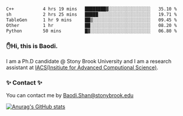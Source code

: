 <!--START_SECTION:waka-->

```txt
C++           4 hrs 19 mins   ████████▓░░░░░░░░░░░░░░░░   35.10 %
sh            2 hrs 25 mins   █████░░░░░░░░░░░░░░░░░░░░   19.71 %
TableGen      1 hr 9 mins     ██▒░░░░░░░░░░░░░░░░░░░░░░   09.45 %
Other         1 hr            ██░░░░░░░░░░░░░░░░░░░░░░░   08.20 %
Python        50 mins         █▓░░░░░░░░░░░░░░░░░░░░░░░   06.80 %
```

<!--END_SECTION:waka-->

### ✋Hi, this is Baodi. 

I am a Ph.D candidate @ Stony Brook University and I am a research assistant at [IACS(Insitiute for Advanced Computional Science)](https://iacs.stonybrook.edu/).

### ✨ Contact ✨

You can contact me by [Baodi.Shan@stonybrook.edu](mailto:Baodi.Shan@stonybrook.edu)

[![Anurag's GitHub stats](https://github-readme-stats.vercel.app/api?username=lwshanbd&theme=jolly&show_icons=true&count_private=true&include_all_commits=true)](https://github.com/anuraghazra/github-readme-stats)



<!--
**lwshanbd/lwshanbd** is a ✨ _special_ ✨ repository because its `README.md` (this file) appears on your GitHub profile.

Here are some ideas to get you started:

- 🔭 I’m currently working on ...
- 🌱 I’m currently learning ...
- 👯 I’m looking to collaborate on ...
- 🤔 I’m looking for help with ...
- 💬 Ask me about ...
- 📫 How to reach me: ...
- 😄 Pronouns: ...
- ⚡ Fun fact: ...
-->
